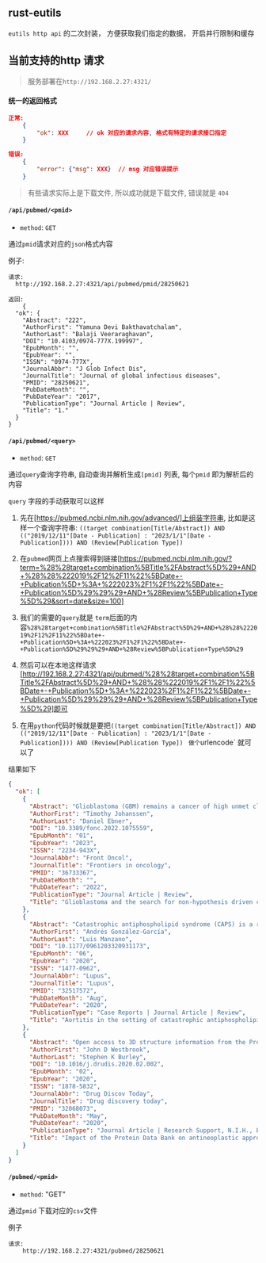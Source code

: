 ## rust-eutils

`eutils http api` 的二次封装， 方便获取我们指定的数据， 开启并行限制和缓存

## 当前支持的http 请求

> 服务部署在`http://192.168.2.27:4321/`

#### 统一的返回格式

```json
正常:
    {
        "ok": XXX     // ok 对应的请求内容, 格式有特定的请求接口指定
    }

错误:
    {
        "error": {"msg": XXX}  // msg 对应错误提示
    }
```

> 有些请求实际上是下载文件, 所以成功就是下载文件, 错误就是 `404`

#### `/api/pubmed/<pmid>`
* `method`: `GET`

通过`pmid`请求对应的`json`格式内容

例子:

```
请求:
  http://192.168.2.27:4321/api/pubmed/pmid/28250621

返回:
    {
  "ok": {
    "Abstract": "222",
    "AuthorFirst": "Yamuna Devi Bakthavatchalam",
    "AuthorLast": "Balaji Veeraraghavan",
    "DOI": "10.4103/0974-777X.199997",
    "EpubMonth": "",
    "EpubYear": "",
    "ISSN": "0974-777X",
    "JournalAbbr": "J Glob Infect Dis",
    "JournalTitle": "Journal of global infectious diseases",
    "PMID": "28250621",
    "PubDateMonth": "",
    "PubDateYear": "2017",
    "PublicationType": "Journal Article | Review",
    "Title": "1."
  }
}
```


#### `/api/pubmed/<query>`
* `method`: `GET`

通过`query`查询字符串, 自动查询并解析生成`[pmid]` 列表, 每个`pmid` 即为解析后的内容

`query` 字段的手动获取可以这样
1.  先在[https://pubmed.ncbi.nlm.nih.gov/advanced/]上组装字符串, 比如是这样一个查询字符串: `((target combination[Title/Abstract]) AND (("2019/12/11"[Date - Publication] : "2023/1/1"[Date - Publication]))) AND (Review[Publication Type])`

2. 在`pubmed`网页上点搜索得到链接[https://pubmed.ncbi.nlm.nih.gov/?term=%28%28target+combination%5BTitle%2FAbstract%5D%29+AND+%28%28%222019%2F12%2F11%22%5BDate+-+Publication%5D+%3A+%222023%2F1%2F1%22%5BDate+-+Publication%5D%29%29%29+AND+%28Review%5BPublication+Type%5D%29&sort=date&size=100]

3. 我们的需要的`query`就是 `term`后面的内容`%28%28target+combination%5BTitle%2FAbstract%5D%29+AND+%28%28%222019%2F12%2F11%22%5BDate+-+Publication%5D+%3A+%222023%2F1%2F1%22%5BDate+-+Publication%5D%29%29%29+AND+%28Review%5BPublication+Type%5D%29`

4. 然后可以在本地这样请求[http://192.168.2.27:4321/api/pubmed/%28%28target+combination%5BTitle%2FAbstract%5D%29+AND+%28%28%222019%2F1%2F1%22%5BDate+-+Publication%5D+%3A+%222023%2F1%2F1%22%5BDate+-+Publication%5D%29%29%29+AND+%28Review%5BPublication+Type%5D%29]即可

5. 在用`python`代码时候就是要把`((target combination[Title/Abstract]) AND (("2019/12/11"[Date - Publication] : "2023/1/1"[Date - Publication]))) AND (Review[Publication Type])`
` 做个`urlencode` 就可以了

结果如下

```json
{
  "ok": [
    {
      "Abstract": "Glioblastoma (GBM) remains a cancer of high unmet clinical need. Current standard of care for GBM, consisting of maximal surgical resection, followed by ionisation radiation (IR) plus concomitant and adjuvant temozolomide (TMZ), provides less than 15-month survival benefit. Efforts by conventional drug discovery to improve overall survival have failed to overcome challenges presented by inherent tumor heterogeneity, therapeutic resistance attributed to GBM stem cells, and tumor niches supporting self-renewal. In this review we describe the steps academic researchers are taking to address these limitations in high throughput screening programs to identify novel GBM combinatorial targets. We detail how they are implementing more physiologically relevant phenotypic assays which better recapitulate key areas of disease biology coupled with more focussed libraries of small compounds, such as drug repurposing, target discovery, pharmacologically active and novel, more comprehensive anti-cancer target-annotated compound libraries. Herein, we discuss the rationale for current GBM combination trials and the need for more systematic and transparent strategies for identification, validation and prioritisation of combinations that lead to clinical trials. Finally, we make specific recommendations to the preclinical, small compound screening paradigm that could increase the likelihood of identifying tractable, combinatorial, small molecule inhibitors and better drug targets specific to GBM.",
      "AuthorFirst": "Timothy Johanssen",
      "AuthorLast": "Daniel Ebner",
      "DOI": "10.3389/fonc.2022.1075559",
      "EpubMonth": "01",
      "EpubYear": "2023",
      "ISSN": "2234-943X",
      "JournalAbbr": "Front Oncol",
      "JournalTitle": "Frontiers in oncology",
      "PMID": "36733367",
      "PubDateMonth": "",
      "PubDateYear": "2022",
      "PublicationType": "Journal Article | Review",
      "Title": "Glioblastoma and the search for non-hypothesis driven combination therapeutics in academia."
    },
    {
      "Abstract": "Catastrophic antiphospholipid syndrome (CAPS) is a rare condition characterized by multiple thromboses affecting mainly small vessels in a short period of time in patients with antiphospholipid antibodies. A high suspicion index is mandatory in order to initiate rapidly aggressive immunomodulatory therapy to avoid a very poor prognosis. Systemic lupus erythematosus (SLE) is often associated with antiphospholipid syndrome, with a worse outcome when the catastrophic features occur. We report the case of a 64-year-old woman with a clinical debut of SLE who presented concomitantly with CAPS with several thrombosis affecting the kidney, spleen and bilateral limbs with blue toe syndrome in both legs. Furthermore, she presented with aortitis, with a malaise and myalgias and general syndrome (asthenia, hyporexia and mild weight loss). Fortunately, she had a good response to multi-target combination therapy (anticoagulants, corticosteroids, hydroxychloroquine, intravenous immunoglobulins, plasma exchange and rituximab). Here, we discuss the association between aortitis and CAPS secondary to SLE, and review the literature regarding similar conditions.",
      "AuthorFirst": "Andrés González-García",
      "AuthorLast": "Luis Manzano",
      "DOI": "10.1177/0961203320931173",
      "EpubMonth": "06",
      "EpubYear": "2020",
      "ISSN": "1477-0962",
      "JournalAbbr": "Lupus",
      "JournalTitle": "Lupus",
      "PMID": "32517572",
      "PubDateMonth": "Aug",
      "PubDateYear": "2020",
      "PublicationType": "Case Reports | Journal Article | Review",
      "Title": "Aortitis in the setting of catastrophic antiphospholipid syndrome in a patient with systemic lupus erythematosus."
    },
    {
      "Abstract": "Open access to 3D structure information from the Protein Data Bank (PDB) facilitated discovery and development of >90% of the 79 new antineoplastic agents (54 small molecules, 25 biologics) with known molecular targets approved by the FDA 2010-2018. Analyses of PDB holdings, the scientific literature and related documents for each drug-target combination revealed that the impact of public-domain 3D structure data was broad and substantial, ranging from understanding target biology (∼95% of all targets) to identifying a given target as probably druggable (∼95% of all targets) to structure-guided lead optimization (>70% of all small-molecule drugs). In addition to aggregate impact assessments, illustrative case studies are presented for three protein kinase inhibitors, an allosteric enzyme inhibitor and seven advanced-stage melanoma therapeutics.",
      "AuthorFirst": "John D Westbrook",
      "AuthorLast": "Stephen K Burley",
      "DOI": "10.1016/j.drudis.2020.02.002",
      "EpubMonth": "02",
      "EpubYear": "2020",
      "ISSN": "1878-5832",
      "JournalAbbr": "Drug Discov Today",
      "JournalTitle": "Drug discovery today",
      "PMID": "32068073",
      "PubDateMonth": "May",
      "PubDateYear": "2020",
      "PublicationType": "Journal Article | Research Support, N.I.H., Extramural | Research Support, U.S. Gov't, Non-P.H.S. | Review",
      "Title": "Impact of the Protein Data Bank on antineoplastic approvals."
    }
  ]
}

```


#### `/pubmed/<pmid>`
* `method`: "GET"

通过`pmid` 下载对应的`csv`文件

例子
```
请求:
    http://192.168.2.27:4321/pubmed/28250621
```